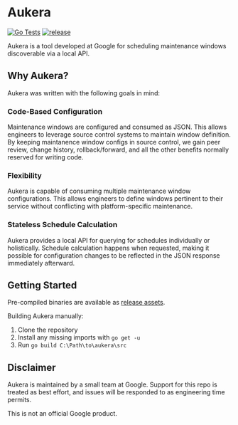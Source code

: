 # Aukera

[![Go Tests](https://github.com/google/aukera/workflows/Go%20Tests/badge.svg)](https://github.com/google/aukera/actions?query=workflow%3A%22Go+Tests%22)
[![release](https://github.com/TsekNet/aukera/actions/workflows/release.yml/badge.svg)](https://github.com/TsekNet/aukera/actions/workflows/release.yml)

Aukera is a tool developed at Google for scheduling maintenance windows
discoverable via a local API.

## Why Aukera?

Aukera was written with the following goals in mind:

### Code-Based Configuration

Maintenance windows are configured and consumed as JSON. This allows engineers
to leverage source control systems to maintain window definition. By keeping
maintanence window configs in source control, we gain peer review, change
history, rollback/forward, and all the other benefits normally reserved for
writing code.

### Flexibility

Aukera is capable of consuming multiple maintenance window configurations. This
allows engineers to define windows pertinent to their service without
conflicting with platform-specific maintenance.

### Stateless Schedule Calculation

Aukera provides a local API for querying for schedules individually or
holistically. Schedule calculation happens when requested, making it possible
for configuration changes to be reflected in the JSON response immediately
afterward.

## Getting Started

Pre-compiled binaries are available as
[release assets](https://github.com/google/aukera/releases).

Building Aukera manually:

1.  Clone the repository
1.  Install any missing imports with `go get -u`
1.  Run `go build C:\Path\to\aukera\src`

## Disclaimer

Aukera is maintained by a small team at Google. Support for this repo is treated
as best effort, and issues will be responded to as engineering time permits.

This is not an official Google product.
